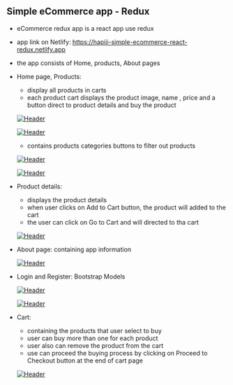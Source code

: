 ## Simple eCommerce app - Redux

* eCommerce redux app is a react app use redux

* app link on Netlify: https://hapiii-simple-ecommerce-react-redux.netlify.app

* the app consists of Home, products, About pages

 * Home page, Products: 
    - display all products in carts
    - each product cart displays the product image, name , price and a button direct to product details and buy the product

    [![Header](https://res.cloudinary.com/hapiii/image/upload/v1677696894/react-apps/o79gwribsgglhyzki2v0.png)](https://some-url.dev/)

    [![Header](https://res.cloudinary.com/hapiii/image/upload/v1677696891/react-apps/pu9ln1r2q61yi29facr7.png)](https://some-url.dev/)
    
    - contains products categories buttons to filter out products 

    [![Header](https://res.cloudinary.com/hapiii/image/upload/v1677696890/react-apps/ebeh2an3lqq2wrlgd2h3.png)](https://some-url.dev/)
 
    [![Header](https://res.cloudinary.com/hapiii/image/upload/v1677696890/react-apps/auzhkz426avry1xwthbt.png)](https://some-url.dev/)

* Product details: 
  - displays the product details
  - when user clicks on Add to Cart button, the product will added to the cart
  - the user can click on Go to Cart and will directed to tha cart  

  [![Header](https://res.cloudinary.com/hapiii/image/upload/v1677696890/react-apps/ckkqae5rkifnbaxtu9dh.png)](https://some-url.dev/)

* About page: containing app information

  [![Header](https://res.cloudinary.com/hapiii/image/upload/v1677696890/react-apps/sttxqg2480zxp2ysolpa.png)](https://some-url.dev/)

* Login and Register: Bootstrap Models

  [![Header](https://res.cloudinary.com/hapiii/image/upload/v1677696889/react-apps/p72xthdqgd3dekfd0wqv.png)](https://some-url.dev/)

  [![Header](https://res.cloudinary.com/hapiii/image/upload/v1677696890/react-apps/sldzq5s2mgvyktottmyz.png)](https://some-url.dev/)
  
* Cart:
  - containing the products that user select to buy
  - user can buy more than one for each product
  - user also can remove the product from the cart
  - use can proceed the buying process by clicking on Proceed to Checkout button at the end of cart page

  [![Header](https://res.cloudinary.com/hapiii/image/upload/v1677696890/react-apps/ugwtd0jrs15sqe823yk2.png)](https://some-url.dev/)
  
  
  
  
  
  
